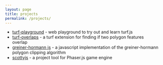 ```yaml
---
layout: page
title: projects
permalink: /projects/
---
```



- [turf-playground](http://turfjs.party) - web playground to try out and learn turf.js
- [turf-overlaps](https://www.npmjs.com/package/turf-overlaps) - a turf extension for finding if two polygon features overlap
- [greiner-hormann js](https://github.com/tcql/greiner-hormann) - a javascript implementation of the greiner-hormann polygon clipping algorithm
- [scottyjs](https://tcql.github.io/scottyjs) - a project tool for Phaser.js game engine
